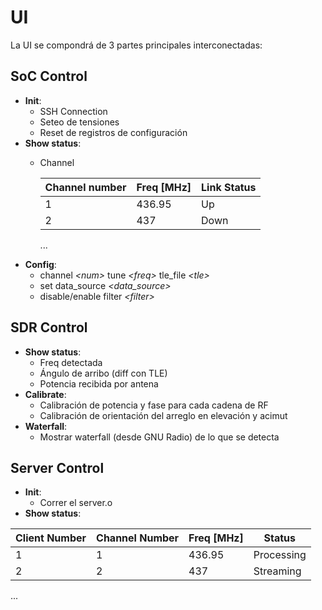 # UI

La UI se compondrá de 3 partes principales interconectadas:

## SoC Control

- **Init**:
  - SSH Connection
  - Seteo de tensiones
  - Reset de registros de configuración
- **Show status**:
  - Channel

    Channel number | Freq [MHz] | Link Status
    ---------------|------------|------------
    1              |436.95      |Up
    2              |437         |Down
    ...
- **Config**:
  - channel *\<num>* tune *\<freq>* tle_file *\<tle>*
  - set data_source *\<data_source>*
  - disable/enable filter *\<filter>*

## SDR Control

- **Show status**:
  - Freq detectada
  - Ángulo de arribo (diff con TLE)
  - Potencia recibida por antena
- **Calibrate**:
  - Calibración de potencia y fase para cada cadena de RF
  - Calibración de orientación del arreglo en elevación y acimut
- **Waterfall**:
  - Mostrar waterfall (desde GNU Radio) de lo que se detecta

## Server Control

- **Init**:
  - Correr el server.o
- **Show status**:

Client Number |Channel Number| Freq [MHz] | Status
--------------|--------------|------------|-------
1             |1             |436.95      |Processing
2             |2             |437         |Streaming
...
